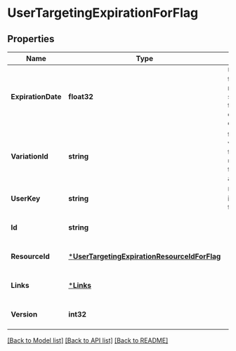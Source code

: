 # UserTargetingExpirationForFlag

## Properties
Name | Type | Description | Notes
------------ | ------------- | ------------- | -------------
**ExpirationDate** | **float32** | Unix epoch time in milliseconds specifying the expiration date | [optional] [default to null]
**VariationId** | **string** | the ID of the variation that the user is targeted on a flag | [optional] [default to null]
**UserKey** | **string** | Unique identifier for the user | [optional] [default to null]
**Id** | **string** |  | [optional] [default to null]
**ResourceId** | [***UserTargetingExpirationResourceIdForFlag**](UserTargetingExpirationResourceIdForFlag.md) |  | [optional] [default to null]
**Links** | [***Links**](Links.md) |  | [optional] [default to null]
**Version** | **int32** |  | [optional] [default to null]

[[Back to Model list]](../README.md#documentation-for-models) [[Back to API list]](../README.md#documentation-for-api-endpoints) [[Back to README]](../README.md)


